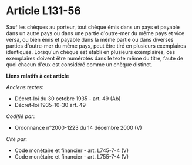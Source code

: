 # Article L131-56

Sauf les chèques au porteur, tout chèque émis dans un pays et payable dans un autre pays ou dans une partie d'outre-mer du
même pays et vice versa, ou bien émis et payable dans la même partie ou dans diverses parties d'outre-mer du même pays, peut
être tiré en plusieurs exemplaires identiques. Lorsqu'un chèque est établi en plusieurs exemplaires, ces exemplaires doivent
être numérotés dans le texte même du titre, faute de quoi chacun d'eux est considéré comme un chèque distinct.

**Liens relatifs à cet article**

_Anciens textes_:

  - Décret-loi du 30 octobre 1935 - art. 49 (Ab)
  - Décret-loi 1935-10-30 art. 49

_Codifié par_:

  - Ordonnance n°2000-1223 du 14 décembre 2000 (V)

_Cité par_:

  - Code monétaire et financier - art. L745-7-4 (V)
  - Code monétaire et financier - art. L755-7-4 (V)
